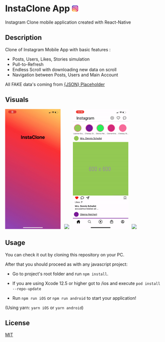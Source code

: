 # InstaClone App <img src='ios/assets/examples/icon.png' width='20'>

Instagram Clone mobile application created with React-Native

## Description

Clone of Instagram Mobile App with basic features : 

- Posts, Users, Likes, Stories simulation
- Pull-to-Refresh 
- Endless Scroll with downloading new data on scroll
- Navigation between Posts, Users and Main Account

All FAKE data's coming from 
[{JSON} Placeholder](https://jsonplaceholder.typicode.com)

## Visuals
<p>
  <img src='ios/assets/examples/start.gif' width='180'> &nbsp <img src='ios/assets/examples/likes.gif' width='180'> &nbsp <img src='ios/assets/examples/refresh.gif' width='180'> &nbsp <img src='ios/assets/examples/navigation.gif' width='180'> 
</p>


## Usage

You can check it out by cloning this repository on your PC. 

After that you should proceed as with any javascript project:

- Go to project's root folder and run `npm install`.

- If you are using Xcode 12.5 or higher got to /ios and execute `pod install --repo-update`
- Run `npm run iOS` or `npm run android` to start your application!

(Using yarn: `yarn iOS` or `yarn android`)


## License

[MIT](https://choosealicense.com/licenses/mit/)
